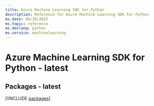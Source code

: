 ```yaml
---
title: Azure Machine Learning SDK for Python
description: Reference for Azure Machine Learning SDK for Python
ms.date: 06/30/2025
ms.topic: reference
ms.devlang: python
ms.service: machinelearning
---
```

# Azure Machine Learning SDK for Python - latest
## Packages - latest
[!INCLUDE [packages](machine-learning-index.md)]